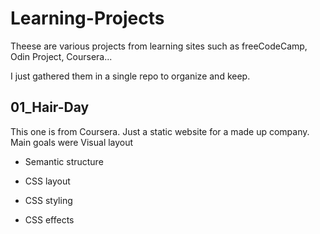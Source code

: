# Learning-Projects

Theese are various projects from learning sites such as freeCodeCamp, Odin Project, Coursera...

I just gathered them in a single repo to organize and keep.

## 01_Hair-Day

 This one is from Coursera. Just a static website for a made up company. Main goals were     Visual layout

   - Semantic structure

   - CSS layout

   - CSS styling

   - CSS effects
